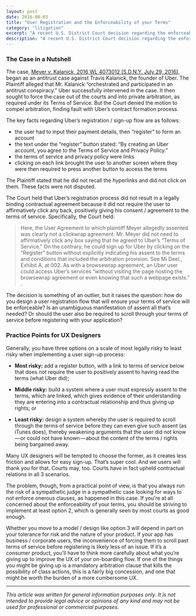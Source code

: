 ```yaml
---
layout: post
date: 2016-08-03
title: "User Registration and the Enforceability of your Terms"
category: "litigation"
excerpt: "A recent U.S. District Court decision regarding the enforceability of Uber’s Terms of Service has given new fire to the clickwrap / browsewrap / enforceability of terms of service issue. If you’re designing a user registration system for your new app, you should read on."
description: "A recent U.S. District Court decision regarding the enforceability of Uber’s Terms of Service has given new fire to the clickwrap / browsewrap / enforceability of terms of service issue."
---
```


### The Case in a Nutshell

The case, [Meyer v. Kalanick, 2016 WL 4073012 (S.D.N.Y. July 29, 2016)](https://dlbjbjzgnk95t.cloudfront.net/0823000/823375/https-ecf-nysd-uscourts-gov-doc1-127118619239.pdf), began as an antitrust case against Travis Kalanick, the founder of Uber. The Plaintiff alleged that Mr. Kalanick “orchestrated and participated in an antitrust conspiracy.” Uber successfully intervened in the case. It then sought to force the case out of the courts and into private arbitration, as required under its Terms of Service. But the Court denied the motion to compel arbitration, finding fault with Uber’s contract formation process.

The key facts regarding Uber’s registration / sign-up flow are as follows:

- the user had to input their payment details, then “register” to form an account
- the text under the “register” button stated: “By creating an Uber account, you agree to the Terms of Service and Privacy Policy.”
- the terms of service and privacy policy were links
- clicking on each link brought the user to another screen where they were then required to press another button to access the terms

The Plaintiff stated that he did not recall the hyperlinks and did not click on them. These facts were not disputed.

The Court held that Uber’s registration process did not result in a legally binding contractual agreement because it did not require the user to affirmatively click any back, positively giving his consent / agreement to the terms of service. Specifically, the Court held:

> Here, the User Agreement to which plaintiff Meyer allegedly assented was clearly not a clickwrap agreement. Mr. Meyer did not need to affirmatively click any box saying that he agreed to Uber’s “Terms of Service.” On the contrary, he could sign up for Uber by clicking on the “Register” button without explicitly indicating his assent to the terms and conditions that included the arbitration provision. See Mi Deel., Exhibit A, at 002. As with a browsewrap agreement, an Uber user could access Uber’s services “without visiting the page hosting the browsewrap agreement or even knowing that such a webpage exists.” .

The decision is something of an outlier, but it raises the question: how do you design a user registration flow that will ensure your terms of service will be enforceable? Is an unambiguous manifestation of assent all that’s needed? Or should the user also be required to scroll through your terms of service before registering with your application?

### Practice Points for UX Designers

Generally, you have three options on a scale of most legally risky to least risky when implementing a user sign-up process:

- **Most risky:** add a register button, with a link to terms of service below that does not require the user to positively assent to having read the terms (what Uber did);

- **Middle risky:** build a system where a user must expressly assent to the terms, which are linked, which gives evidence of their understanding they are entering into a contractual relationship and thus giving up rights; or

- **Least risky:** design a system whereby the user is required to scroll through the terms of service before they can even give such assent (as iTunes does), thereby weakening arguments that the user did not know — or could not have known — about the content of the terms / rights being bargained away.

Many UX designers will be tempted to choose the former, as it creates less friction and allows for easy sign-up. That’s super cool. And we users will thank you for that. Courts may, too. Courts have in fact upheld contractual relations in all 3 scenarios.

The problem, though, from a practical point of view, is that you always run the risk of a sympathetic judge in a sympathetic case looking for ways to not enforce onerous clauses, as happened in this case. If you’re at all concerned about the enforceability of your terms, you should be striving to implement at least option 2, which is generally seen by most courts as good enough.

Whether you move to a model / design like option 3 will depend in part on your tolerance for risk and the nature of your product. If your app has business / corporate users, the inconvenience of forcing them to scroll past terms of service before registering is likely less of an issue. If it’s a consumer product, you’ll have to think more carefully about what you’re giving up to improve the UX of your on-boarding flow. If one of the things you might be giving up is a mandatory arbitration clause that kills the possibility of class actions, this is a fairly big concession, and one that might be worth the burden of a more cumbersome UX.

---

*This article was written for general information purposes only. It is not intended to provide legal advice or opinions of any kind and may not be used for professional or commercial purposes.*
